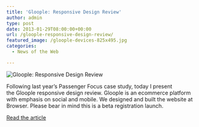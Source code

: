 ```yaml
---
title: 'Gloople: Responsive Design Review'
author: admin
type: post
date: 2013-01-29T08:00:00+00:00
url: /gloople-responsive-design-review/
featured_image: /gloople-devices-825x495.jpg
categories:
  - News of the Web

---
```

<img src="https://i0.wp.com/dbushell.com/wp-content/uploads/2013/01/gloople-devices.jpg?w=700" alt="Gloople: Responsive Design Review" data-recalc-dims="1" />

Following last year’s Passenger Focus case study, today I present the Gloople responsive design review. Gloople is an ecommerce platform with emphasis on social and mobile. We designed and built the website at Browser. Please bear in mind this is a beta registration launch.

<a href="http://dbushell.com/2013/01/28/gloople-responsive-design-review/" title="Gloople: Responsive Design Review" target="_blank">Read the article</a>
